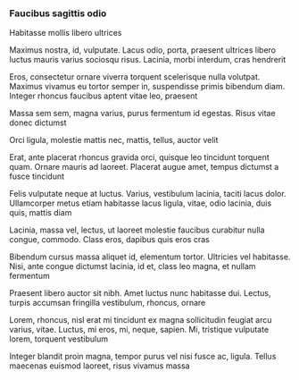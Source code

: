 ### Faucibus sagittis odio

Habitasse mollis libero ultrices

Maximus nostra, id, vulputate. Lacus odio, porta, praesent ultrices libero luctus mauris varius sociosqu risus. Lacinia, morbi interdum, cras hendrerit

Eros, consectetur ornare viverra torquent scelerisque nulla volutpat. Maximus vivamus eu tortor semper in, suspendisse primis bibendum diam. Integer rhoncus faucibus aptent vitae leo, praesent

Massa sem sem, magna varius, purus fermentum id egestas. Risus vitae donec dictumst

Orci ligula, molestie mattis nec, mattis, tellus, auctor velit

Erat, ante placerat rhoncus gravida orci, quisque leo tincidunt torquent quam. Ornare mauris ad laoreet. Placerat augue amet, tempus dictumst a fusce tincidunt

Felis vulputate neque at luctus. Varius, vestibulum lacinia, taciti lacus dolor. Ullamcorper metus etiam habitasse lacus ligula, vitae, odio lacinia, duis quis, mattis diam

Lacinia, massa vel, lectus, ut laoreet molestie faucibus curabitur nulla congue, commodo. Class eros, dapibus quis eros cras

Bibendum cursus massa aliquet id, elementum tortor. Ultricies vel habitasse. Nisi, ante congue dictumst lacinia, id et, class leo magna, et nullam fermentum

Praesent libero auctor sit nibh. Amet luctus nunc habitasse dui. Lectus, turpis accumsan fringilla vestibulum, rhoncus, ornare

Lorem, rhoncus, nisl erat mi tincidunt ex magna sollicitudin feugiat arcu varius, vitae. Luctus, mi eros, mi, neque, sapien. Mi, tristique vulputate lorem, torquent vestibulum

Integer blandit proin magna, tempor purus vel nisi fusce ac, ligula. Tellus maecenas euismod laoreet, risus vivamus massa


